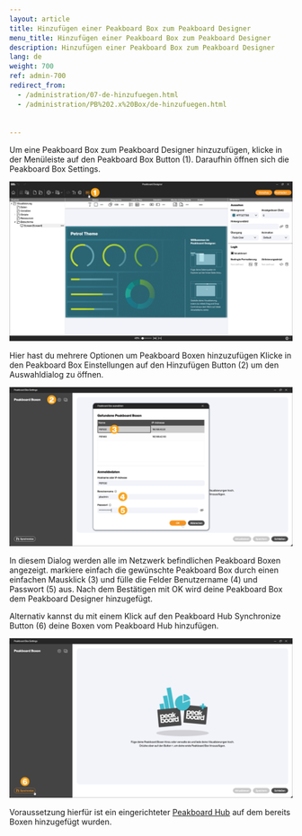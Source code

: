 ```yaml
---
layout: article
title: Hinzufügen einer Peakboard Box zum Peakboard Designer
menu_title: Hinzufügen einer Peakboard Box zum Peakboard Designer
description: Hinzufügen einer Peakboard Box zum Peakboard Designer
lang: de
weight: 700
ref: admin-700
redirect_from:
  - /administration/07-de-hinzufuegen.html
  - /administration/PB%202.x%20Box/de-hinzufuegen.html


---
```


Um eine Peakboard Box zum Peakboard Designer hinzuzufügen, klicke in der Menüleiste auf den Peakboard Box Button (1). Daraufhin öffnen sich die Peakboard Box Settings.

![Peakboard Box Button](/assets/images/admin/add/de_add-box-01.png)

Hier hast du mehrere Optionen um Peakboard Boxen hinzuzufügen
Klicke in den Peakboard Box Einstellungen auf den Hinzufügen Button (2) um den Auswahldialog zu öffnen.

![Peakboard Box Auswahl](/assets/images/admin/add/de_add-box-02.png)

In diesem Dialog werden alle im Netzwerk befindlichen Peakboard Boxen angezeigt.
markiere einfach die gewünschte Peakboard Box durch einen einfachen Mausklick (3) und fülle die Felder Benutzername (4) und Passwort (5) aus.
Nach dem Bestätigen mit OK wird deine Peakboard Box dem Peakboard Designer hinzugefügt.

Alternativ kannst du mit einem Klick auf den Peakboard Hub Synchronize Button (6) deine Boxen vom Peakboard Hub hinzufügen.

![Peakboard Hub Synchronisation](/assets/images/admin/add/de_add-box-03.png)

Voraussetzung hierfür ist ein eingerichteter [Peakboard Hub](/hub/de-hub_installation.html) auf dem bereits Boxen hinzugefügt wurden.
